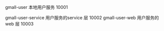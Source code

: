 

gmall-user 本地用户服务 10001


gmall-user-service 用户服务的service 层    10002
gmall-user-web 用户服务的web 层            10003


